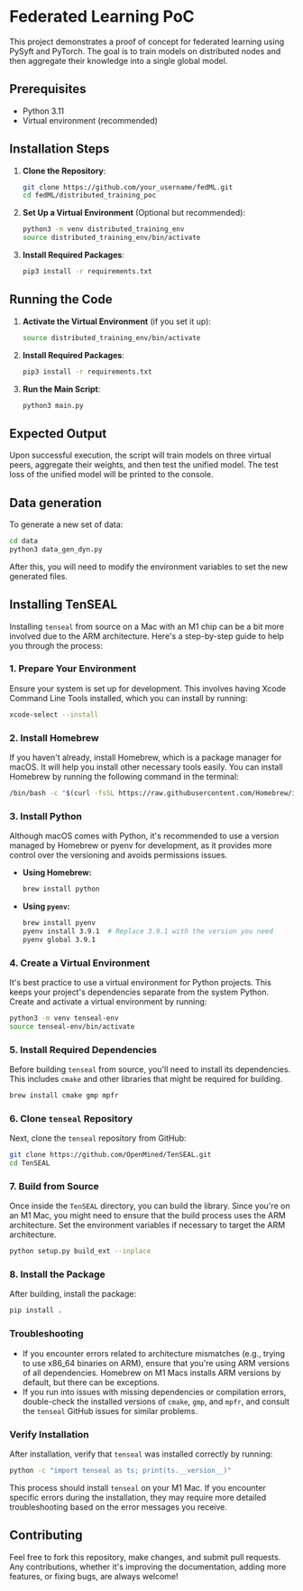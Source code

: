 

# Federated Learning PoC

This project demonstrates a proof of concept for federated learning using PySyft and PyTorch. The goal is to train models on distributed nodes and then aggregate their knowledge into a single global model.

## Prerequisites

- Python 3.11
- Virtual environment (recommended)

## Installation Steps

1. **Clone the Repository**:
   ```bash
   git clone https://github.com/your_username/fedML.git
   cd fedML/distributed_training_poc
   ```

2. **Set Up a Virtual Environment** (Optional but recommended):
   ```bash
   python3 -m venv distributed_training_env
   source distributed_training_env/bin/activate
   ```

3. **Install Required Packages**:
   ```bash
   pip3 install -r requirements.txt
   ```

## Running the Code

1. **Activate the Virtual Environment** (if you set it up):
   ```bash
   source distributed_training_env/bin/activate
   ```

2. **Install Required Packages**:
   ```bash
   pip3 install -r requirements.txt
   ```


3. **Run the Main Script**:
   ```bash
   python3 main.py
   ```

## Expected Output

Upon successful execution, the script will train models on three virtual peers, aggregate their weights, and then test the unified model. The test loss of the unified model will be printed to the console.

## Data generation

To generate a new set of data:

```sh
cd data
python3 data_gen_dyn.py 
```

After this, you will need to modify the environment variables to set the new generated files.


## Installing TenSEAL

Installing `tenseal` from source on a Mac with an M1 chip can be a bit more involved due to the ARM architecture. Here's a step-by-step guide to help you through the process:

### 1. Prepare Your Environment

Ensure your system is set up for development. This involves having Xcode Command Line Tools installed, which you can install by running:

```sh
xcode-select --install
```

### 2. Install Homebrew

If you haven't already, install Homebrew, which is a package manager for macOS. It will help you install other necessary tools easily. You can install Homebrew by running the following command in the terminal:

```sh
/bin/bash -c "$(curl -fsSL https://raw.githubusercontent.com/Homebrew/install/HEAD/install.sh)"
```

### 3. Install Python

Although macOS comes with Python, it's recommended to use a version managed by Homebrew or pyenv for development, as it provides more control over the versioning and avoids permissions issues.

- **Using Homebrew:**

  ```sh
  brew install python
  ```

- **Using `pyenv`:**

  ```sh
  brew install pyenv
  pyenv install 3.9.1  # Replace 3.9.1 with the version you need
  pyenv global 3.9.1
  ```

### 4. Create a Virtual Environment

It's best practice to use a virtual environment for Python projects. This keeps your project's dependencies separate from the system Python. Create and activate a virtual environment by running:

```sh
python3 -m venv tenseal-env
source tenseal-env/bin/activate
```

### 5. Install Required Dependencies

Before building `tenseal` from source, you'll need to install its dependencies. This includes `cmake` and other libraries that might be required for building.

```sh
brew install cmake gmp mpfr
```

### 6. Clone `tenseal` Repository

Next, clone the `tenseal` repository from GitHub:

```sh
git clone https://github.com/OpenMined/TenSEAL.git
cd TenSEAL
```

### 7. Build from Source

Once inside the `TenSEAL` directory, you can build the library. Since you're on an M1 Mac, you might need to ensure that the build process uses the ARM architecture. Set the environment variables if necessary to target the ARM architecture.

```sh
python setup.py build_ext --inplace
```

### 8. Install the Package

After building, install the package:

```sh
pip install .
```

### Troubleshooting

- If you encounter errors related to architecture mismatches (e.g., trying to use x86_64 binaries on ARM), ensure that you're using ARM versions of all dependencies. Homebrew on M1 Macs installs ARM versions by default, but there can be exceptions.
- If you run into issues with missing dependencies or compilation errors, double-check the installed versions of `cmake`, `gmp`, and `mpfr`, and consult the `tenseal` GitHub issues for similar problems.

### Verify Installation

After installation, verify that `tenseal` was installed correctly by running:

```sh
python -c "import tenseal as ts; print(ts.__version__)"
```

This process should install `tenseal` on your M1 Mac. If you encounter specific errors during the installation, they may require more detailed troubleshooting based on the error messages you receive.


## Contributing

Feel free to fork this repository, make changes, and submit pull requests. Any contributions, whether it's improving the documentation, adding more features, or fixing bugs, are always welcome!